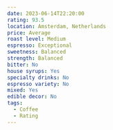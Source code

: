 ```yaml
---
date: 2023-06-14T22:20:00
rating: 93.5
location: Amsterdam, Netherlands
price: Average
roast level: Medium
espresso: Exceptional
sweetness: Balanced
strength: Balanced
bitter: No
house syrups: Yes
specialty drinks: No
espresso variety: No
mixed: Yes
edible decor: No
tags:
  - Coffee
  - Rating
---
```



